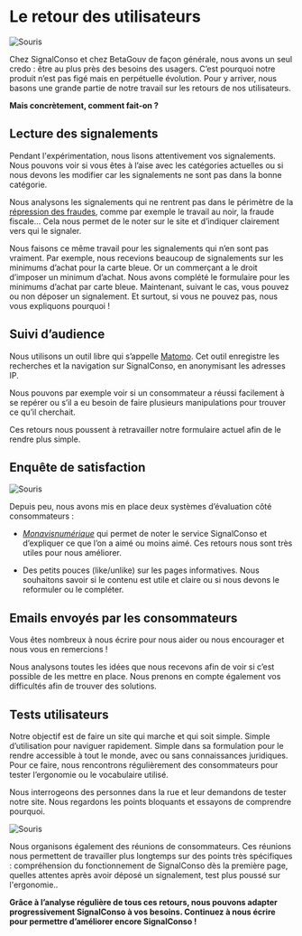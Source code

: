 
# Le retour des utilisateurs

![Souris](/assets/blog/2019/08/21/exploitation-retour-utilisateurs/digital-marketing-1725340_1920.jpg)

Chez SignalConso et chez BetaGouv de façon générale, nous avons un seul credo : être au plus près des besoins des usagers. C’est pourquoi notre produit n’est pas figé mais en perpétuelle évolution. Pour y arriver, nous basons une grande partie de notre travail sur les retours de nos utilisateurs.

**Mais concrètement, comment fait-on ?**

## Lecture des signalements

Pendant l'expérimentation, nous lisons attentivement vos signalements. Nous pouvons voir si vous êtes à l’aise avec les catégories actuelles ou si nous devons les modifier car les signalements ne sont pas dans la bonne catégorie.

Nous analysons les signalements qui ne rentrent pas dans le périmètre de la [répression des fraudes](https://www.economie.gouv.fr/dgccrf/dgccrf), comme par exemple le travail au noir, la fraude fiscale... Cela nous permet de le noter sur le site et d’indiquer clairement vers qui le signaler.

Nous faisons ce même travail pour les signalements qui n’en sont pas vraiment. Par exemple, nous recevions beaucoup de signalements sur les minimums d’achat pour la carte bleue. Or un commerçant a le droit d’imposer un minimum d’achat. Nous avons complété le formulaire pour les minimums d’achat par carte bleue. Maintenant, suivant le cas, vous pouvez ou non déposer un signalement. Et surtout, si vous ne pouvez pas, nous vous expliquons pourquoi !

## Suivi d’audience

Nous utilisons un outil libre qui s’appelle [Matomo](https://beta.gouv.fr/suivi). Cet outil enregistre les recherches et la navigation sur SignalConso, en anonymisant les adresses IP.

Nous pouvons par exemple voir si un consommateur a réussi facilement à se repérer ou s’il a eu besoin de faire plusieurs manipulations pour trouver ce qu’il cherchait.

Ces retours nous poussent à retravailler notre formulaire actuel afin de le rendre plus simple.

## Enquête de satisfaction

![Souris](/assets/blog/2019/08/21/exploitation-retour-utilisateurs/rating-4068907_1920.jpg)

Depuis peu, nous avons mis en place deux systèmes d’évaluation côté consommateurs :

+ [*Monavisnumérique*](https://monavis.numerique.gouv.fr/) qui permet de noter le service SignalConso et d’expliquer ce que l’on a aimé ou moins aimé. Ces retours nous sont très utiles pour nous améliorer.

+ Des petits pouces (like/unlike) sur les pages informatives. Nous souhaitons savoir si le contenu est utile et claire ou si nous devons le reformuler ou le compléter.

## Emails envoyés par les consommateurs

Vous êtes nombreux à nous écrire pour nous aider ou nous encourager et nous vous en remercions !

Nous analysons toutes les idées que nous recevons afin de voir si c’est possible de les mettre en place. Nous prenons en compte également vos difficultés afin de trouver des solutions.

## Tests utilisateurs

Notre objectif est de faire un site qui marche et qui soit simple. Simple d’utilisation pour naviguer rapidement. Simple dans sa formulation pour le rendre accessible à tout le monde, avec ou sans connaissances juridiques. Pour ce faire, nous rencontrons régulièrement des consommateurs pour tester l’ergonomie ou le vocabulaire utilisé.

Nous interrogeons des personnes dans la rue et leur demandons de tester notre site. Nous regardons les points bloquants et essayons de comprendre pourquoi.

![Souris](/assets/blog/2019/08/21/exploitation-retour-utilisateurs/eett.png)

Nous organisons également des réunions de consommateurs. Ces réunions nous permettent de travailler plus longtemps sur des points très spécifiques : compréhension du fonctionnement de SignalConso dès la première page, quelles attentes après avoir déposé un signalement, test plus poussé sur l'ergonomie..

**Grâce à l’analyse régulière de tous ces retours, nous pouvons adapter progressivement SignalConso à vos besoins.
Continuez à nous écrire pour permettre d’améliorer encore SignalConso !**


